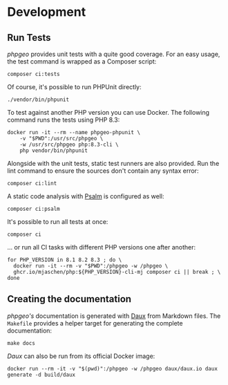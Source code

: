 # Development

## Run Tests

*phpgeo* provides unit tests with a quite good coverage. For an easy usage,
the test command is wrapped as a Composer script:

``` shell
composer ci:tests
```

Of course, it's possible to run PHPUnit directly:

``` shell
./vendor/bin/phpunit
```

To test against another PHP version you can use Docker. The following command runs
the tests using PHP 8.3:

``` shell
docker run -it --rm --name phpgeo-phpunit \
    -v "$PWD":/usr/src/phpgeo \
    -w /usr/src/phpgeo php:8.3-cli \
    php vendor/bin/phpunit
```

Alongside with the unit tests, static test runners are also provided. Run the lint
command to ensure the sources don't contain any syntax error:

``` shell
composer ci:lint
```

A static code analysis with [Psalm](https://psalm.dev/) is configured as well:

``` shell
composer ci:psalm
```

It's possible to run all tests at once:

``` shell
composer ci
```

… or run all CI tasks with different PHP versions one after another:

```shell
for PHP_VERSION in 8.1 8.2 8.3 ; do \
  docker run -it --rm -v "$PWD":/phpgeo -w /phpgeo \
  ghcr.io/mjaschen/php:${PHP_VERSION}-cli-mj composer ci || break ; \
done
```

## Creating the documentation

*phpgeo's* documentation is generated with [Daux](https://daux.io/) from Markdown files.
The `Makefile` provides a helper target for generating the complete documentation:

``` shell
make docs
```

*Daux* can also be run from its official Docker image:

``` shell
docker run --rm -it -v "$(pwd)":/phpgeo -w /phpgeo daux/daux.io daux generate -d build/daux
```
